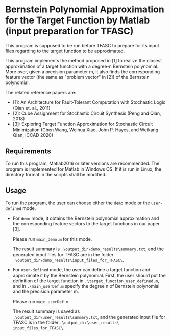 # Bernstein Polynomial Approximation for the Target Function by Matlab (input preparation for TFASC) 

This program is supposed to be run before TFASC to prepare for its input files regarding to the target function to be approximated.

This program implements the method proposed in [1] to realize the closest approximation of a target function with a degree-n Bernstein polynomial. More over, given a precision parameter m, it also finds the corresponding feature vector (the same as "problem vector" in [2]) of the Bernstein polynomial.

The related reference papers are:
- [1]: An Architecture for Fault-Tolerant Computation with Stochastic Logic (Qian et. al., 2011)
- [2]: Cube Assignment for Stochastic Circuit Synthesis (Peng and Qian, 2018)
- [3]: Exploring Target Function Approximation for Stochastic Circuit Minimization (Chen Wang, Weihua Xiao, John P. Hayes, and Weikang Qian, ICCAD 2020)

## Requirements

To run this program, Matlab2016 or later versions are recommended. The program is implemented for Matlab in Windows OS. If it is run in Linux, the directory format in the scripts shall be modified.

## Usage

To run the program, the user can choose either the `demo` mode or the `user-defined` mode. 

- For `demo` mode, it obtains the Bernstein polynomial approximation and the corresponding feature vectors to the target functions in our paper [3]. 

  Please run `main_demo.m` for this mode. 

  The result summary is `.\output_dir\demo_results\summary.txt`, and the generated input files for TFASC are in the folder `.\output_dir\demo_results\input_files_for_TFASC\`.

- For `user-defined` mode, the user can define a target function and approximate it by the Bernstein polynomial. First, the user should put the definition of the target function in `.\target_function_user_defined.m`, and in `.\main_userDef.m` specify the degree n of Bernstein polynomial and the precision parameter m. 

  Please run `main_userDef.m`. 

  The result summary is saved as `.\output_dir\user_results\summary.txt`, and the generated input file for TFASC is in the folder `.\output_dir\user_results\ input_files_for_TFASC\`.





